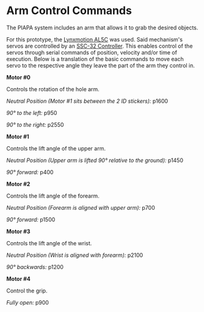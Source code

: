 # Arm Control Commands

The PIAPA system includes an arm that allows it to grab the desired objects.

For this prototype, the [Lynxmotion AL5C](https://www.researchgate.net/publication/47697116/figure/fig2/AS:320350953984001@1453389027027/AL5C-arm-from-Lynxmotion-Inc-8.png) was used. Said mechanism's servos are controlled by an [SSC-32 Controller](https://www.robotshop.com/media/files/pdf2/lynxmotion_ssc-32u_usb_user_guide.pdf). This enables control of the servos through serial commands of position, velocity and/or time of execution. Below is a translation of the basic commands to move each servo to the respective angle they leave the part of the arm they control in.

**Motor #0**

Controls the rotation of the hole arm.

*Neutral Position (Motor #1 sits between the 2 ID stickers):* p1600 

*90° to the left:* p950

*90° to the right:* p2550

**Motor #1**

Controls the lift angle of the upper arm.

*Neutral Position (Upper arm is lifted 90° relative to the ground):* p1450

*90° forward:* p400

**Motor #2**

Controls the lift angle of the forearm.

*Neutral Position (Forearm is aligned with upper arm):* p700

*90° forward:* p1500

**Motor #3**

Controls the lift angle of the wrist.

*Neutral Position (Wrist is aligned with forearm):* p2100

*90° backwards:* p1200

**Motor #4**

Control the grip.

*Fully open:* p900